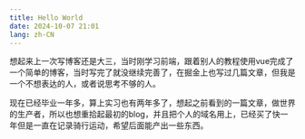 ```yaml
---
title: Hello World
date: 2024-10-07 21:01
lang: zh-CN
---
```

想起来上一次写博客还是大三，当时刚学习前端，跟着别人的教程使用vue完成了一个简单的博客，当时写完了就没继续完善了，在掘金上也写过几篇文章，但我是一个不想表达的人，或者说思考不够的人。

现在已经毕业一年多，算上实习也有两年多了，想起之前看到的一篇文章，做世界的生产者，所以也想重拾起最初的blog，并且把个人的域名用上，已经买了快一年但是一直在记录骑行运动，希望后面能产出一些东西。
